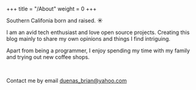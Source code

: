 +++
title = "/About"
weight = 0
+++

Southern Califonia born and raised. ☀️

I am an avid tech enthusiast and love open source projects. Creating this blog mainly to share my own opinions and things I find intriguing.

Apart from being a programmer, I enjoy spending my time with my family and trying out new coffee shops.

<br>

Contact me by email [duenas_brian@yahoo.com](mailto:duenas_brian@yahoo.com)